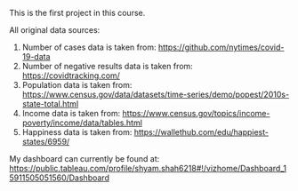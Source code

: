 This is the first project in this course. 

All original data sources:
1. Number of cases data is taken from: https://github.com/nytimes/covid-19-data
2. Number of negative results data is taken from: https://covidtracking.com/
3. Population data is taken from: https://www.census.gov/data/datasets/time-series/demo/popest/2010s-state-total.html
4. Income data is taken from: https://www.census.gov/topics/income-poverty/income/data/tables.html
5. Happiness data is taken from: https://wallethub.com/edu/happiest-states/6959/

My dashboard can currently be found at: https://public.tableau.com/profile/shyam.shah6218#!/vizhome/Dashboard_15911505051560/Dashboard